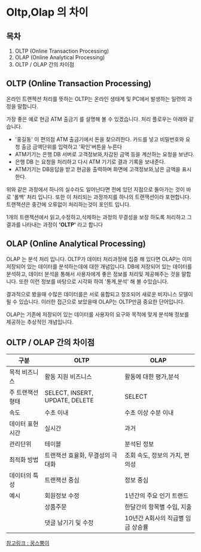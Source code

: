 # Oltp,Olap 의 차이


## 목차
1. OLTP (Online Transaction Processing)
2. OLAP (Online Analytical Processing)
3. OLTP / OLAP 간의 차이점



## OLTP (Online Transaction Processing)
온라인 트랜젝션 처리를 뜻하는 OLTP는 온라인 생태계 및 PC에서 발생하는 일련의 과정을 말합니다.

가장 좋은 예로 현금 ATM 출금기 를 설명해 볼 수 있겠습니다. 처리 플로우는 아래와 같습니다.

- '홍길동' 이 편의점 ATM 출금기에서 돈을 찾으려한다. 카드를 넣고 비밀번호와 요청 출금 금액단위를 입력하고 '확인'버튼을 누른다
- ATM기기는  은행 DB 서버로 고객정보와,차감된 금액 등을 계산하는 요청을 보낸다.
- 은행 DB 는 요청을 처리하고 다시 ATM 기기로 결과 기록을 보내준다.
- ATM기기는 DB응답을 받고 현금을 출력하며 화면에 고객정보와,남은 금액을 표시한다.

위와 같은 과정에서 하나의 실수라도 일어난다면 전에 있던 지점으로 돌아가는 것이 바로 '롤백' 처리 입니다. 또한 이 처리되는 과정까지를 하나의 트랜잭션이라 포현합니다.
트랜잭션은 중간에 오류없이 처리하는것이 포인트 입니다.

1개의 트랜젝션에서 읽고,수정하고,삭제하는 과정의 무결성을 보장 하도록 처리하고 그 결과를 나타내는 과정이 **'OLTP'** 라고 합니다


## OLAP (Online Analytical Processing)

OLAP 는 분석 처리 입니다. OLTP가 데이터 처리과정에 집중 해 있다면 OLAP는 이미 저장되어 있는 데이터를 분석하는데에 대한 개념입니다.
DB에 저장되어 있는 데이터를 분석하고, 데이터 분석을 통해서 사용자에게 좋은 정보를 처리및 제공해주는 것을 말합니다.
또한 이런 정보를 바탕으로 시각화 하여 '통계,분석' 해 볼 수있습니다.

결과적으로 봤을때 수많은 데이터를은 서로 융합되고 창조되어 새로운 비지니스 모델이 될 수 있습니다. 이러한 접근으로 보았을때 OLAP는 OLTP만큼 중요한 단어입니다.

OLAP는 기존에 저장되어 있는 데이터를 사용자의 요구와 목적에 맞게 분석해 정보를 제공하는 추상적인 개념입니다.

## OLTP / OLAP 간의 차이점

| 구분                | OLTP                           | OLAP                 |
|-------------------|--------------------------------|----------------------|
| 목적	비즈니스           | 활동 지원	비즈니스                     | 활동에 대한 평가,분석         |
| 주 트랜잭션 형태	        | SELECT, INSERT, UPDATE, DELETE | 	SELECT              |
| 속도              	 | 수초 이내	                         | 수초 이상 수분 이내          |
| 데이터 표현 시간	        | 실시간	                           | 과거                   |
| 관리단위	             | 테이블	                           | 분석된 정보               |
| 최적화 방법	           | 트랜잭션 효율화, 무결성의 극대화	            | 조회 속도, 정보의 가치, 편의성   |
| 데이터의 특성	          | 트랜잭션 중심	                       | 정보 중심                |
| 예시	               | 회원정보 수정	                       | 1년간의 주요 인기 트랜드       |
|                   | 상품주문	                          | 한달간의 항목별 수입, 지출      |
|                   | 댓글 남기기 및 수정	                   | 10년간 A회사의 직급별 임금 상승률 |

[참고링크 : 꿍스뿡이](https://too612.tistory.com/511)


